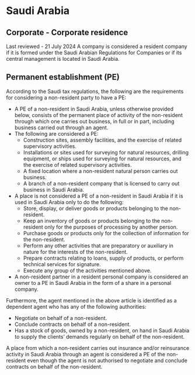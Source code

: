 # Saudi Arabia
## Corporate - Corporate residence
Last reviewed - 21 July 2024
A company is considered a resident company if it is formed under the Saudi Arabian Regulations for Companies or if its central management is located in Saudi Arabia.
## Permanent establishment (PE)
According to the Saudi tax regulations, the following are the requirements for considering a non-resident party to have a PE:
  * A PE of a non-resident in Saudi Arabia, unless otherwise provided below, consists of the permanent place of activity of the non-resident through which one carries out business, in full or in part, including business carried out through an agent.
  * The following are considered a PE: 
    * Construction sites, assembly facilities, and the exercise of related supervisory activities.
    * Installations or sites used for surveying for natural resources, drilling equipment, or ships used for surveying for natural resources, and the exercise of related supervisory activities.
    * A fixed location where a non-resident natural person carries out business.
    * A branch of a non-resident company that is licensed to carry out business in Saudi Arabia.
  * A place is not considered a PE of a non-resident in Saudi Arabia if it is used in Saudi Arabia only to do the following: 
    * Store, display, or deliver goods or products belonging to the non-resident.
    * Keep an inventory of goods or products belonging to the non-resident only for the purposes of processing by another person.
    * Purchase goods or products only for the collection of information for the non-resident.
    * Perform any other activities that are preparatory or auxiliary in nature for the interests of the non-resident.
    * Prepare contracts relating to loans, supply of products, or perform technical services for signature.
    * Execute any group of the activities mentioned above.
  * A non-resident partner in a resident personal company is considered an owner to a PE in Saudi Arabia in the form of a share in a personal company.


Furthermore, the agent mentioned in the above article is identified as a dependent agent who has any of the following authorities:
  * Negotiate on behalf of a non-resident.
  * Conclude contracts on behalf of a non-resident.
  * Has a stock of goods, owned by a non-resident, on hand in Saudi Arabia to supply the clients’ demands regularly on behalf of the non-resident.


A place from which a non-resident carries out insurance and/or reinsurance activity in Saudi Arabia through an agent is considered a PE of the non-resident even though the agent is not authorised to negotiate and conclude contracts on behalf of the non-resident.
